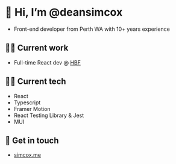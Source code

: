 # 👋 Hi, I’m @deansimcox
- Front-end developer from Perth WA with 10+ years experience
## 🧙‍♂️ Current work
- Full-time React dev @ [HBF](https://www.hbf.com.au/)
## 👨‍🔬 Current tech
- React
- Typescript
- Framer Motion
- React Testing Library & Jest
- MUI
## 📢 Get in touch
- [simcox.me](https://simcox.me/)
